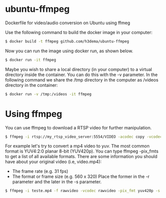 # ubuntu-ffmpeg
Dockerfile for video/audio conversion on Ubuntu using ffmeg

Use the following command to build the docker image in your computer:

```bash
$ docker build -t ffmpeg github.com/h3dema/ubuntu-ffmpeg
```

Now you can run the image using docker run, as shown below.
```bash
$ docker run -it ffmpeg
```

Maybe you wish to share a local directory (in your computer) to a virtual directory inside the container.
You can do this with the -v parameter. In the following command we share the /tmp directory in the computer as /videos directory in the container:
```bash
$ docker run -v /tmp:/videos -it ffmpeg
```

# Using ffmpeg

You can use ffmpeg to download a RTSP video for further manipulation.

```bash
$ ffmpeg -i rtsp://my_rtsp_video_server:5554/VIDEO -acodec copy -vcodec copy /videos/teste.mp4
```


For example let's try to convert a mp4 video to yuv.
The most common format is YUV4:2:0 planar 8-bit (YUV420p). 
You can type ffmpeg -pix_fmts to get a list of all available formats.
There are some information you should have about your original video (i.e, video.mp4):
* The frame rate (e.g. 31 fps)
* The format or frame size (e.g. 560 x 320)
Place the former in the -r parameter and the later in the -s parameter.

```bash
$ ffmpeg -i teste.mp4 -f rawvideo -vcodec rawvideo -pix_fmt yuv420p -s 560 x 320 -r 31 teste_rawvideo.yuv
```
